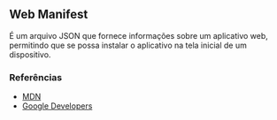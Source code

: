 ## Web Manifest
  
É um arquivo JSON que fornece informações sobre um aplicativo web, permitindo que se possa instalar o aplicativo na tela inicial de um dispositivo.
   
### Referências
  
* [MDN](https://developer.mozilla.org/pt-BR/docs/Web/Manifest)
* [Google Developers](https://developers.google.com/web/fundamentals/web-app-manifest/?hl=pt-br)
  
